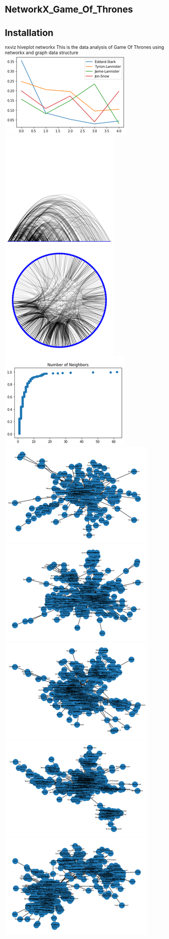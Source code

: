 # NetworkX_Game_Of_Thrones
# Installation
nxviz hiveplot  networkx
This is the data analysis of Game Of Thrones using networkx and graph data structure
![Evolution](https://github.com/pritul2/NetworkX_Game_Of_Thrones/blob/master/Evolution.png)
![Figure1](https://github.com/pritul2/NetworkX_Game_Of_Thrones/blob/master/Figure_1.png)
![Figure2](https://github.com/pritul2/NetworkX_Game_Of_Thrones/blob/master/Figure_2.png)
![Figure3](https://github.com/pritul2/NetworkX_Game_Of_Thrones/blob/master/Figure_3.png)
![Book1](https://github.com/pritul2/NetworkX_Game_Of_Thrones/blob/master/book1.png)
![Book2](https://github.com/pritul2/NetworkX_Game_Of_Thrones/blob/master/book2.png)
![Book3](https://github.com/pritul2/NetworkX_Game_Of_Thrones/blob/master/book3.png)
![Book4](https://github.com/pritul2/NetworkX_Game_Of_Thrones/blob/master/book4.png)
![Book5](https://github.com/pritul2/NetworkX_Game_Of_Thrones/blob/master/book5.png)
